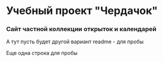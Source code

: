 # Учебный проект "Чердачок" 
### Сайт частной коллекции открыток и календарей

А тут пусть будет другой вариант readme - для пробы

Еще одна строка для пробы